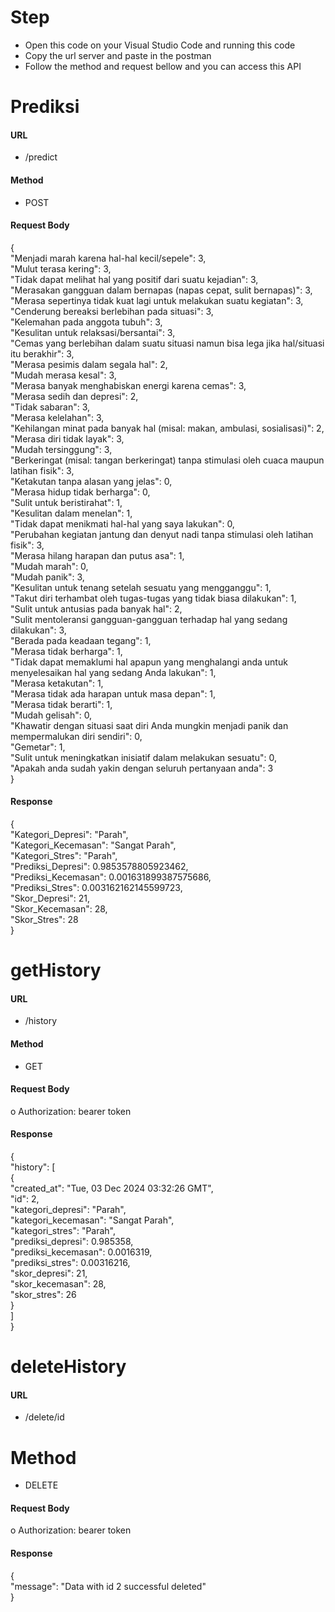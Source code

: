 # Step
- Open this code on your Visual Studio Code and running this code
- Copy the url server and paste in the postman
- Follow the method and request bellow and you can access this API

# Prediksi
####	URL
-	/predict
####	Method
-	POST
####	Request Body
{ <br>
  "Menjadi marah karena hal-hal kecil/sepele": 3, <br>
  "Mulut terasa kering": 3, <br>
  "Tidak dapat melihat hal yang positif dari suatu kejadian": 3, <br> 
  "Merasakan gangguan dalam bernapas (napas cepat, sulit bernapas)": 3, <br>
  "Merasa sepertinya tidak kuat lagi untuk melakukan suatu kegiatan": 3, <br>
  "Cenderung bereaksi berlebihan pada situasi": 3, <br>
  "Kelemahan pada anggota tubuh": 3, <br>
  "Kesulitan untuk relaksasi/bersantai": 3, <br>
  "Cemas yang berlebihan dalam suatu situasi namun bisa lega jika hal/situasi itu berakhir": 3, <br>
  "Merasa pesimis dalam segala hal": 2, <br>
  "Mudah merasa kesal": 3, <br> 
  "Merasa banyak menghabiskan energi karena cemas": 3, <br>
  "Merasa sedih dan depresi": 2, <br>
  "Tidak sabaran": 3, <br>
  "Merasa kelelahan": 3, <br>
  "Kehilangan minat pada banyak hal (misal: makan, ambulasi, sosialisasi)": 2, <br>
  "Merasa diri tidak layak": 3, <br>
  "Mudah tersinggung": 3, <br>
  "Berkeringat (misal: tangan berkeringat) tanpa stimulasi oleh cuaca maupun latihan fisik": 3, <br>
  "Ketakutan tanpa alasan yang jelas": 0, <br> 
  "Merasa hidup tidak berharga": 0, <br>
  "Sulit untuk beristirahat": 1, <br>
  "Kesulitan dalam menelan": 1, <br>
  "Tidak dapat menikmati hal-hal yang saya lakukan": 0, <br>
  "Perubahan kegiatan jantung dan denyut nadi tanpa stimulasi oleh latihan fisik": 3, <br>
  "Merasa hilang harapan dan putus asa": 1, <br>
  "Mudah marah": 0, <br>
  "Mudah panik": 3, <br>
  "Kesulitan untuk tenang setelah sesuatu yang mengganggu": 1, <br>
  "Takut diri terhambat oleh tugas-tugas yang tidak biasa dilakukan": 1, <br>
  "Sulit untuk antusias pada banyak hal": 2, <br>
  "Sulit mentoleransi gangguan-gangguan terhadap hal yang sedang dilakukan": 3, <br>
  "Berada pada keadaan tegang": 1, <br>
  "Merasa tidak berharga": 1, <br>
  "Tidak dapat memaklumi hal apapun yang menghalangi anda untuk menyelesaikan hal yang sedang Anda lakukan": 1, <br>
  "Merasa ketakutan": 1, <br>
  "Merasa tidak ada harapan untuk masa depan": 1, <br>
  "Merasa tidak berarti": 1, <br>
  "Mudah gelisah": 0, <br>
  "Khawatir dengan situasi saat diri Anda mungkin menjadi panik dan mempermalukan diri sendiri": 0, <br>
  "Gemetar": 1, <br> 
  "Sulit untuk meningkatkan inisiatif dalam melakukan sesuatu": 0,<br> 
  "Apakah anda sudah yakin dengan seluruh pertanyaan anda": 3 <br>
} <br>
#### Response
{ <br>
    "Kategori_Depresi": "Parah", <br>
    "Kategori_Kecemasan": "Sangat Parah", <br>
    "Kategori_Stres": "Parah", <br>
    "Prediksi_Depresi": 0.9853578805923462, <br>
    "Prediksi_Kecemasan": 0.001631899387575686, <br>
    "Prediksi_Stres": 0.003162162145599723, <br>
    "Skor_Depresi": 21, <br>
    "Skor_Kecemasan": 28, <br>
    "Skor_Stres": 28 <br>
}

# getHistory
####	URL
-	/history
####	Method
-	GET
####	Request Body
o	Authorization: bearer token
#### Response
{ <br>
    "history": [ <br>
        { <br>
            "created_at": "Tue, 03 Dec 2024 03:32:26 GMT", <br>
            "id": 2, <br> 
            "kategori_depresi": "Parah", <br>
            "kategori_kecemasan": "Sangat Parah", <br>
            "kategori_stres": "Parah", <br>
            "prediksi_depresi": 0.985358, <br>
            "prediksi_kecemasan": 0.0016319, <br>
            "prediksi_stres": 0.00316216, <br>
            "skor_depresi": 21, <br>
            "skor_kecemasan": 28, <br>
            "skor_stres": 26 <br>
        } <br>
    ] <br>
}


# deleteHistory
####	URL
-	/delete/id
#	Method
-	DELETE
####	Request Body
o	Authorization: bearer token
#### Response
{ <br>
    "message": "Data with id 2 successful deleted" <br>
}


